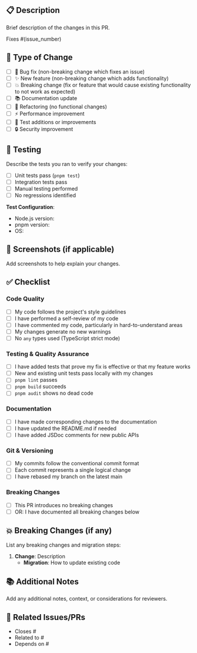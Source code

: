## 📋 Description

Brief description of the changes in this PR.

Fixes #(issue_number)

## 🔄 Type of Change

- [ ] 🐛 Bug fix (non-breaking change which fixes an issue)
- [ ] ✨ New feature (non-breaking change which adds functionality)
- [ ] 💥 Breaking change (fix or feature that would cause existing functionality to not work as
      expected)
- [ ] 📚 Documentation update
- [ ] 🔧 Refactoring (no functional changes)
- [ ] ⚡ Performance improvement
- [ ] 🧪 Test additions or improvements
- [ ] 🔒 Security improvement

## 🧪 Testing

Describe the tests you ran to verify your changes:

- [ ] Unit tests pass (`pnpm test`)
- [ ] Integration tests pass
- [ ] Manual testing performed
- [ ] No regressions identified

**Test Configuration**:

- Node.js version:
- pnpm version:
- OS:

## 📸 Screenshots (if applicable)

Add screenshots to help explain your changes.

## ✅ Checklist

### Code Quality

- [ ] My code follows the project's style guidelines
- [ ] I have performed a self-review of my code
- [ ] I have commented my code, particularly in hard-to-understand areas
- [ ] My changes generate no new warnings
- [ ] No `any` types used (TypeScript strict mode)

### Testing & Quality Assurance

- [ ] I have added tests that prove my fix is effective or that my feature works
- [ ] New and existing unit tests pass locally with my changes
- [ ] `pnpm lint` passes
- [ ] `pnpm build` succeeds
- [ ] `pnpm audit` shows no dead code

### Documentation

- [ ] I have made corresponding changes to the documentation
- [ ] I have updated the README.md if needed
- [ ] I have added JSDoc comments for new public APIs

### Git & Versioning

- [ ] My commits follow the conventional commit format
- [ ] Each commit represents a single logical change
- [ ] I have rebased my branch on the latest main

### Breaking Changes

- [ ] This PR introduces no breaking changes
- [ ] OR: I have documented all breaking changes below

## 💥 Breaking Changes (if any)

List any breaking changes and migration steps:

1. **Change**: Description
   - **Migration**: How to update existing code

## 📚 Additional Notes

Add any additional notes, context, or considerations for reviewers.

## 🔗 Related Issues/PRs

- Closes #
- Related to #
- Depends on #

